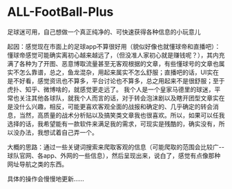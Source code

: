 # ALL-FootBall-Plus
足球迷可用，自己想做一个真正纯净的、可快速获得各种信息的小玩意儿

起因：感觉现在市面上的足球app不算很好用（貌似好像也就懂球帝和直播吧）：懂球帝感觉可能确实离初心越来越远了，（但没准人家初心就是赚钱呢？），其内充满了各种为了开图、恶意博取流量甚至无客观根据的文章，有些懂球号的文章也属实不怎么靠谱，总之，鱼龙混杂，用起来属实不怎么舒服；直播吧的话，UI实在是不好看，感觉资讯也不算多，平台讨论也不算多，总之用起来不是很舒服；至于虎扑、知乎、微博啥的，就感觉更走远了。
我个人是一个皇家马德里的球迷，平常也关注其他各球队，就我个人而言的话，对于转会泡沫剧以及瞎开团型文章实在是没什么兴趣，相反，可能更喜欢客观全面的战报和确定的、几乎确定的转会消息，当然，高质量的战术分析贴以及搞笑类文章我也很喜欢。所以，如果可以任我选择的话，我希望能有一款软件来满足我的需求，可现实是残酷的，确实没有，所以没办法，我想试着自己弄一个。

大概的思路：通过一些关键词搜索来爬取客观的信息（可能爬取的范围会比较广--球队官网、各app、外网的一些信息），然后呈现出来，说白了，感觉有点像那种网址导航之类的东西。

具体的操作会慢慢地更新……



